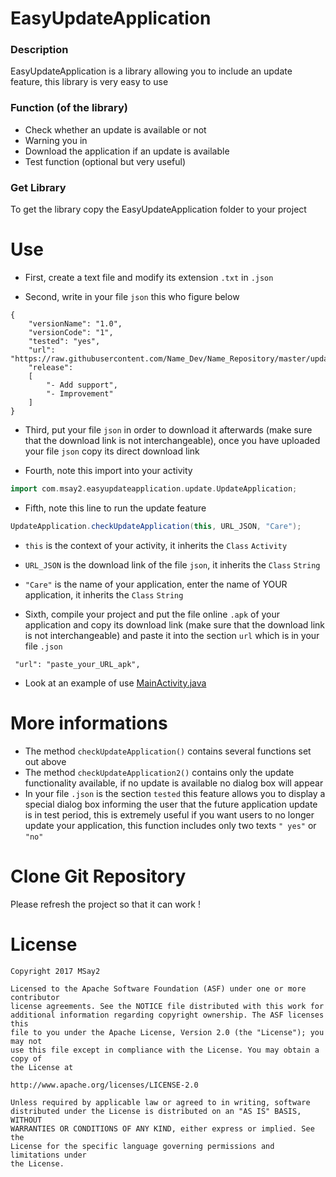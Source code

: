 # EasyUpdateApplication

### Description
EasyUpdateApplication is a library allowing you to include an update feature, this library is very easy to use

### Function (of the library)
* Check whether an update is available or not
* Warning you in
* Download the application if an update is available
* Test function (optional but very useful)

### Get Library
To get the library copy the EasyUpdateApplication folder to your project

# Use
* First, create a text file and modify its extension ```.txt``` in ```.json```

* Second, write in your file ```json``` this who figure below
```
{
    "versionName": "1.0",
    "versionCode": "1",
    "tested": "yes",
    "url": "https://raw.githubusercontent.com/Name_Dev/Name_Repository/master/update/application/app.apk",
    "release": 
    [
        "- Add support",
        "- Improvement"
    ]
}
```
* Third, put your file ```json``` in order to download it afterwards (make sure that the download link is not interchangeable), once you have uploaded your file ```json``` copy its direct download link
 
* Fourth, note this import into your activity
```gradle
import com.msay2.easyupdateapplication.update.UpdateApplication;
```

* Fifth, note this line to run the update feature
```gradle
UpdateApplication.checkUpdateApplication(this, URL_JSON, "Care");
```
* ```this``` is the context of your activity, it inherits the ```Class``` ```Activity```
* ```URL_JSON``` is the download link of the file ```json```, it inherits the ```Class``` ```String```
* ```"Care"``` is the name of your application, enter the name of YOUR application, it inherits the ```Class``` ```String```

* Sixth, compile your project and put the file online ```.apk``` of your application and copy its download link (make sure that the download link is not interchangeable) and paste it into the section ```url``` which is in your file ```.json```
```
 "url": "paste_your_URL_apk",
```

* Look at an example of use [MainActivity.java](https://github.com/MSay2/EasyUpdateApplication/blob/master/app/src/main/java/com/msay2/easy_update_application/MainActivity.java)

# More informations
* The method ```checkUpdateApplication()``` contains several functions set out above
* The method ```checkUpdateApplication2()``` contains only the update functionality available, if no update is available no dialog box will appear
* In your file ```.json``` is the section ```tested``` this feature allows you to display a special dialog box informing the user that the future application update is in test period, this is extremely useful if you want users to no longer update your application, this function includes only two texts ```" yes"``` or ```"no"```

# Clone Git Repository
Please refresh the project so that it can work !

 # License

```
Copyright 2017 MSay2

Licensed to the Apache Software Foundation (ASF) under one or more contributor
license agreements. See the NOTICE file distributed with this work for
additional information regarding copyright ownership. The ASF licenses this
file to you under the Apache License, Version 2.0 (the "License"); you may not
use this file except in compliance with the License. You may obtain a copy of
the License at

http://www.apache.org/licenses/LICENSE-2.0

Unless required by applicable law or agreed to in writing, software
distributed under the License is distributed on an "AS IS" BASIS, WITHOUT
WARRANTIES OR CONDITIONS OF ANY KIND, either express or implied. See the
License for the specific language governing permissions and limitations under
the License.
```
